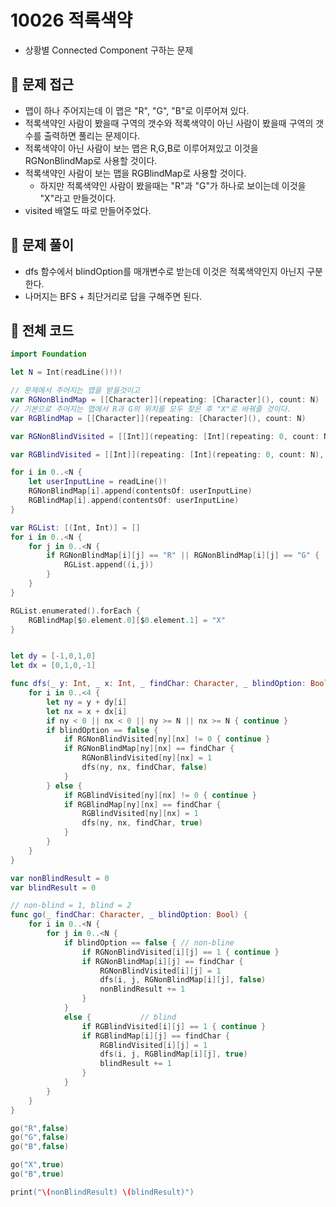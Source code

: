 # 10026 적록색약
- 상황별 Connected Component 구하는 문제

## 🍎 문제 접근
- 맵이 하나 주어지는데 이 맵은 "R", "G", "B"로 이루어져 있다.
- 적록색약인 사람이 봤을때 구역의 갯수와 적록색약이 아닌 사람이 봤을때 구역의 갯수를 출력하면 풀리는 문제이다.
- 적록색약이 아닌 사람이 보는 맵은 R,G,B로 이루어져있고 이것을 RGNonBlindMap로 사용할 것이다.
- 적록색약인 사람이 보는 맵을 RGBlindMap로 사용할 것이다.
    - 하지만 적록색약인 사람이 봤을때는 "R"과 "G"가 하나로 보이는데 이것을 "X"라고 만들것이다.
- visited 배열도 따로 만들어주었다.

## 🍎 문제 풀이
- dfs 함수에서 blindOption를 매개변수로 받는데 이것은 적록색약인지 아닌지 구분한다.
- 나머지는 BFS + 최단거리로 답을 구해주면 된다.

## 🍎 전체 코드
```swift
import Foundation

let N = Int(readLine()!)!

// 문제에서 주어지는 맵을 받을것이고
var RGNonBlindMap = [[Character]](repeating: [Character](), count: N)
// 기본으로 주어지는 맵에서 R과 G의 위치를 모두 찾은 후 "X"로 바꿔줄 것이다.
var RGBlindMap = [[Character]](repeating: [Character](), count: N)

var RGNonBlindVisited = [[Int]](repeating: [Int](repeating: 0, count: N), count: N)

var RGBlindVisited = [[Int]](repeating: [Int](repeating: 0, count: N), count: N)

for i in 0..<N {
    let userInputLine = readLine()!
    RGNonBlindMap[i].append(contentsOf: userInputLine)
    RGBlindMap[i].append(contentsOf: userInputLine)
}

var RGList: [(Int, Int)] = []
for i in 0..<N {
    for j in 0..<N {
        if RGNonBlindMap[i][j] == "R" || RGNonBlindMap[i][j] == "G" {
            RGList.append((i,j))
        }
    }
}

RGList.enumerated().forEach {
    RGBlindMap[$0.element.0][$0.element.1] = "X"
}


let dy = [-1,0,1,0]
let dx = [0,1,0,-1]

func dfs(_ y: Int, _ x: Int, _ findChar: Character, _ blindOption: Bool) {
    for i in 0..<4 {
        let ny = y + dy[i]
        let nx = x + dx[i]
        if ny < 0 || nx < 0 || ny >= N || nx >= N { continue }
        if blindOption == false {
            if RGNonBlindVisited[ny][nx] != 0 { continue }
            if RGNonBlindMap[ny][nx] == findChar {
                RGNonBlindVisited[ny][nx] = 1
                dfs(ny, nx, findChar, false)
            }
        } else {
            if RGBlindVisited[ny][nx] != 0 { continue }
            if RGBlindMap[ny][nx] == findChar {
                RGBlindVisited[ny][nx] = 1
                dfs(ny, nx, findChar, true)
            }
        }
    }
}

var nonBlindResult = 0
var blindResult = 0

// non-blind = 1, blind = 2
func go(_ findChar: Character, _ blindOption: Bool) {
    for i in 0..<N {
        for j in 0..<N {
            if blindOption == false { // non-bline
                if RGNonBlindVisited[i][j] == 1 { continue }
                if RGNonBlindMap[i][j] == findChar {
                    RGNonBlindVisited[i][j] = 1
                    dfs(i, j, RGNonBlindMap[i][j], false)
                    nonBlindResult += 1
                }
            }
            else {           // blind
                if RGBlindVisited[i][j] == 1 { continue }
                if RGBlindMap[i][j] == findChar {
                    RGBlindVisited[i][j] = 1
                    dfs(i, j, RGBlindMap[i][j], true)
                    blindResult += 1
                }
            }
        }
    }
}

go("R",false)
go("G",false)
go("B",false)

go("X",true)
go("B",true)

print("\(nonBlindResult) \(blindResult)")
```
